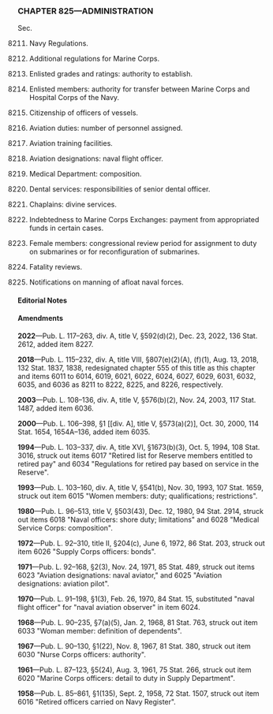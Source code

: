 ### **CHAPTER 825—ADMINISTRATION** ###

Sec.

8211. Navy Regulations.

8212. Additional regulations for Marine Corps.

8213. Enlisted grades and ratings: authority to establish.

8214. Enlisted members: authority for transfer between Marine Corps and Hospital Corps of the Navy.

8215. Citizenship of officers of vessels.

8216. Aviation duties: number of personnel assigned.

8217. Aviation training facilities.

8218. Aviation designations: naval flight officer.

8219. Medical Department: composition.

8220. Dental services: responsibilities of senior dental officer.

8221. Chaplains: divine services.

8222. Indebtedness to Marine Corps Exchanges: payment from appropriated funds in certain cases.

8225. Female members: congressional review period for assignment to duty on submarines or for reconfiguration of submarines.

8226. Fatality reviews.

8227. Notifications on manning of afloat naval forces.

#### **Editorial Notes** ####

#### Amendments ####

**2022**—Pub. L. 117–263, div. A, title V, §592(d)(2), Dec. 23, 2022, 136 Stat. 2612, added item 8227.

**2018**—Pub. L. 115–232, div. A, title VIII, §807(e)(2)(A), (f)(1), Aug. 13, 2018, 132 Stat. 1837, 1838, redesignated chapter 555 of this title as this chapter and items 6011 to 6014, 6019, 6021, 6022, 6024, 6027, 6029, 6031, 6032, 6035, and 6036 as 8211 to 8222, 8225, and 8226, respectively.

**2003**—Pub. L. 108–136, div. A, title V, §576(b)(2), Nov. 24, 2003, 117 Stat. 1487, added item 6036.

**2000**—Pub. L. 106–398, §1 [[div. A], title V, §573(a)(2)], Oct. 30, 2000, 114 Stat. 1654, 1654A–136, added item 6035.

**1994**—Pub. L. 103–337, div. A, title XVI, §1673(b)(3), Oct. 5, 1994, 108 Stat. 3016, struck out items 6017 "Retired list for Reserve members entitled to retired pay" and 6034 "Regulations for retired pay based on service in the Reserve".

**1993**—Pub. L. 103–160, div. A, title V, §541(b), Nov. 30, 1993, 107 Stat. 1659, struck out item 6015 "Women members: duty; qualifications; restrictions".

**1980**—Pub. L. 96–513, title V, §503(43), Dec. 12, 1980, 94 Stat. 2914, struck out items 6018 "Naval officers: shore duty; limitations" and 6028 "Medical Service Corps: composition".

**1972**—Pub. L. 92–310, title II, §204(c), June 6, 1972, 86 Stat. 203, struck out item 6026 "Supply Corps officers: bonds".

**1971**—Pub. L. 92–168, §2(3), Nov. 24, 1971, 85 Stat. 489, struck out items 6023 "Aviation designations: naval aviator," and 6025 "Aviation designations: aviation pilot".

**1970**—Pub. L. 91–198, §1(3), Feb. 26, 1970, 84 Stat. 15, substituted "naval flight officer" for "naval aviation observer" in item 6024.

**1968**—Pub. L. 90–235, §7(a)(5), Jan. 2, 1968, 81 Stat. 763, struck out item 6033 "Woman member: definition of dependents".

**1967**—Pub. L. 90–130, §1(22), Nov. 8, 1967, 81 Stat. 380, struck out item 6030 "Nurse Corps officers: authority".

**1961**—Pub. L. 87–123, §5(24), Aug. 3, 1961, 75 Stat. 266, struck out item 6020 "Marine Corps officers: detail to duty in Supply Department".

**1958**—Pub. L. 85–861, §1(135), Sept. 2, 1958, 72 Stat. 1507, struck out item 6016 "Retired officers carried on Navy Register".